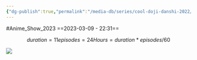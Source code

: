 ```yaml
---
{"dg-publish":true,"permalink":"/media-db/series/cool-doji-danshi-2022/","title":"Cool Doji Danshi","tags":["mediaDB/tv/series"]}
---
```


#Anime_Show_2023 
==2023-03-09 - 22:31==
```math
duration = 11
episodes = 24
Hours = duration * episodes / 60
```
<img src="https://cdn.myanimelist.net/images/anime/1123/134677.jpg">